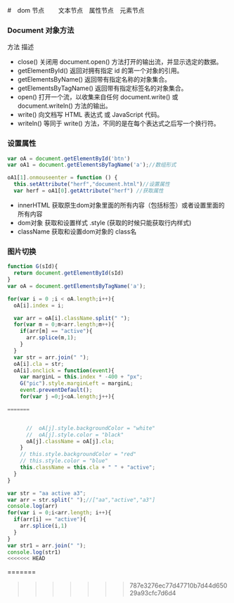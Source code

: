 #　dom 节点
　　文本节点　属性节点　元素节点

### Document 对象方法
方法	描述
- close()	关闭用 document.open() 方法打开的输出流，并显示选定的数据。
- getElementById()	返回对拥有指定 id 的第一个对象的引用。
- getElementsByName()	返回带有指定名称的对象集合。
- getElementsByTagName()	返回带有指定标签名的对象集合。
- open()	打开一个流，以收集来自任何 document.write() 或 document.writeln() 方法的输出。
- write()	向文档写 HTML 表达式 或 JavaScript 代码。
- writeln()	等同于 write() 方法，不同的是在每个表达式之后写一个换行符。
### 设置属性

```js
var oA = document.getElementById('btn')
var oA1 = document.getElementsByTagName('a');//数组形式

oA1[1].onmouseenter = function () {
  this.setAttribute("herf","document.html")//设置属性
  var herf = oA1[0].getAttribute("herf") //获取属性
```

- innerHTML 获取原生dom对象里面的所有内容（包括标签）或者设置里面的所有内容
- dom对象 获取和设置样式 .style    (获取的时候只能获取行内样式)
- className 获取和设置dom对象的 class名
### 图片切换
```js
function G(sId){
  return document.getElementById(sId)
}
var oA = document.getElementsByTagName('a');

for(var i = 0 ;i < oA.length;i++){
  oA[i].index = i;

  var arr = oA[i].className.split(" ");
  for(var m = 0;m<arr.length;m++){
    if(arr[m] == "active"){
      arr.splice(m,1);
    }
  }
  var str = arr.join(" ");
  oA[i].cla = str;
  oA[i].onclick = function(event){
    var marginL = this.index * -400 + "px";
    G("pic").style.marginLeft = marginL;
    event.preventDefault();
    for(var j =0;j<oA.length;j++){

=======


      //  oA[j].style.backgroundColor = "white"
      //  oA[j].style.color = "black"
      oA[j].className = oA[j].cla;
    }
    // this.style.backgroundColor = "red"
    // this.style.color = "blue"
    this.className = this.cla + " " + "active";
  }
}

var str = "aa active a3";
var arr = str.split(" ");//["aa","active","a3"]
console.log(arr)
for(var i = 0;i<arr.length; i++){
  if(arr[i] == "active"){
    arr.splice(i,1)
  }
}
var str1 = arr.join(" ");
console.log(str1)
<<<<<<< HEAD
```
=======
>>>>>>> 787e3276ec77d47710b7d44d65029a93cfc7d6d4
